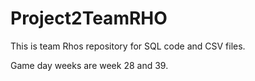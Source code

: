 # Project2TeamRHO

This is team Rhos repository for SQL code and CSV files.

Game day weeks are week 28 and 39.

